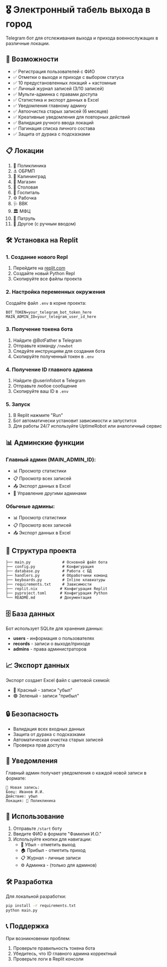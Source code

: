 # 🎖️ Электронный табель выхода в город

Telegram бот для отслеживания выхода и прихода военнослужащих в различные локации.

## 🚀 Возможности

- ✅ Регистрация пользователей с ФИО
- ✅ Отметки о выходе и приходе с выбором статуса
- ✅ 10 предустановленных локаций + кастомные
- ✅ Личный журнал записей (3/10 записей)
- ✅ Мульти-админка с правами доступа
- ✅ Статистика и экспорт данных в Excel
- ✅ Уведомления главному админу
- ✅ Автоочистка старых записей (6 месяцев)
- ✅ Креативные уведомления для повторных действий
- ✅ Валидация ручного ввода локаций
- ✅ Пагинация списка личного состава
- ✅ Защита от дурака с подсказками

## 📋 Локации

1. 🏥 Поликлиника
2. ⚓ ОБРМП
3. 🌆 Калининград
4. 🛒 Магазин
5. 🍲 Столовая
6. 🏨 Госпиталь
7. ⚙️ Рабочка
8. 🩺 ВВК
9. 🏛️ МФЦ
10. 🚓 Патруль
11. 📝 Другое (с ручным вводом)

## 🛠️ Установка на Replit

### 1. Создание нового Repl

1. Перейдите на [replit.com](https://replit.com)
2. Создайте новый Python Repl
3. Скопируйте все файлы проекта

### 2. Настройка переменных окружения

Создайте файл `.env` в корне проекта:

```env
BOT_TOKEN=your_telegram_bot_token_here
MAIN_ADMIN_ID=your_telegram_user_id_here
```

### 3. Получение токена бота

1. Найдите @BotFather в Telegram
2. Отправьте команду `/newbot`
3. Следуйте инструкциям для создания бота
4. Скопируйте полученный токен в `.env`

### 4. Получение ID главного админа

1. Найдите @userinfobot в Telegram
2. Отправьте любое сообщение
3. Скопируйте ваш ID в `.env`

### 5. Запуск

1. В Replit нажмите "Run"
2. Бот автоматически установит зависимости и запустится
3. Для работы 24/7 используйте UptimeRobot или аналогичный сервис

## 📊 Админские функции

### Главный админ (MAIN_ADMIN_ID):
- 📊 Просмотр статистики
- 📋 Просмотр всех записей
- 📤 Экспорт данных в Excel
- 👥 Управление другими админами

### Обычные админы:
- 📊 Просмотр статистики
- 📋 Просмотр всех записей
- 📤 Экспорт данных в Excel

## 🔧 Структура проекта

```
├── main.py              # Основной файл бота
├── config.py            # Конфигурация
├── database.py          # Работа с БД
├── handlers.py          # Обработчики команд
├── keyboards.py         # Inline клавиатуры
├── requirements.txt     # Зависимости
├── replit.nix          # Конфигурация Replit
├── pyproject.toml      # Конфигурация Python
└── README.md           # Документация
```

## 🗄️ База данных

Бот использует SQLite для хранения данных:

- **users** - информация о пользователях
- **records** - записи о выходе/приходе
- **admins** - права администраторов

## 📈 Экспорт данных

Экспорт создает Excel файл с цветовой схемой:
- 🔴 Красный - записи "убыл"
- 🟢 Зеленый - записи "прибыл"

## 🔒 Безопасность

- Валидация всех входных данных
- Защита от дурака с подсказками
- Автоматическая очистка старых записей
- Проверка прав доступа

## 🚨 Уведомления

Главный админ получает уведомления о каждой новой записи в формате:
```
🔔 Новая запись:
Боец: Иванов И.И.
Действие: убыл
Локация: 🏥 Поликлиника
```

## 📝 Использование

1. Отправьте `/start` боту
2. Введите ФИО в формате "Фамилия И.О."
3. Используйте кнопки для навигации:
   - 🚶 Убыл - отметить выход
   - 🏠 Прибыл - отметить приход
   - 📋 Журнал - личные записи
   - ⚙️ Админка - (только для админов)

## 🛠️ Разработка

Для локальной разработки:

```bash
pip install -r requirements.txt
python main.py
```

## 📞 Поддержка

При возникновении проблем:
1. Проверьте правильность токена бота
2. Убедитесь, что ID главного админа корректный
3. Проверьте логи в Replit консоли